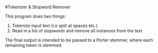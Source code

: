 #Tokenizer & Stopword Remover

This program does two things:

1. Tokenize input text (i.e split at spaces etc.)
2. Read in a list of stopwords and remove all instances from the text

The final output is intended to be passed to a Porter stemmer, where
each remaining token is stemmed.
